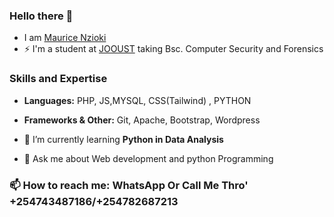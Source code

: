 ### Hello there 👋 
- I am [Maurice Nzioki](github.com/maurice2428)
- ⚡ I'm a student at [JOOUST](https://www.jooust.ac.ke) taking Bsc. Computer Security and Forensics
### **Skills and Expertise**
- **Languages:** PHP, JS,MYSQL, CSS(Tailwind) , PYTHON
-  **Frameworks & Other:** Git, Apache, Bootstrap, Wordpress
 
- 🌱 I’m currently learning **Python in Data Analysis**
- 💬 Ask me about Web development and python Programming

### **📫 How to reach me**:  WhatsApp Or Call Me Thro' **+254743487186/+254782687213**

